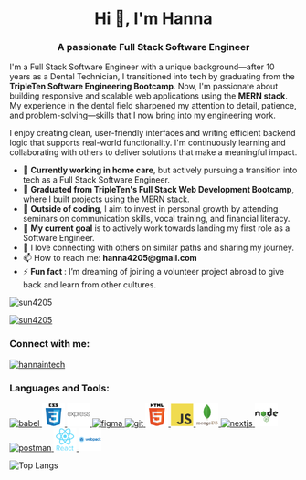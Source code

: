 <h1 align="center">Hi 👋, I'm Hanna</h1>
<h3 align="center">A passionate Full Stack Software Engineer</h3>
<p align="left">I'm a Full Stack Software Engineer with a unique background—after 10 years as a Dental Technician, I transitioned into tech by graduating from the <strong>TripleTen Software Engineering Bootcamp</strong>. Now, I'm passionate about building responsive and scalable web applications using the <strong>MERN stack</strong>. My experience in the dental field sharpened my attention to detail, patience, and problem-solving—skills that I now bring into my engineering work.</h3>

<p align="left">
  I enjoy creating clean, user-friendly interfaces and writing efficient backend logic that supports real-world functionality. I'm continuously learning and collaborating with others to deliver solutions that make a meaningful impact.
</p>

<ul align="left">
  <li>💙 <strong>Currently working in home care</strong>, but actively pursuing a transition into tech as a Full Stack Software Engineer.</li>
  <li>🌱 <strong>Graduated from TripleTen's Full Stack Web Development Bootcamp</strong>, where I built projects using the MERN stack.</li>
  <li>🔭 <strong>Outside of coding</strong>, I aim to invest in personal growth by attending seminars on communication skills, vocal training, and financial literacy.</li>
  <li>🥅 <strong>My current goal</strong> is to actively work towards landing my first role as a Software Engineer.</li>
  <li>💬 I love connecting with others on similar paths and sharing my journey.</li>
  <li>📫 How to reach me: <strong>hanna4205@gmail.com</strong></li>
  <li>⚡ <strong>Fun fact </strong>: I’m dreaming of joining a volunteer project abroad to give back and learn from other cultures.</li>
</ul>

<p align="left"> <img src="https://komarev.com/ghpvc/?username=sun4205&label=Profile%20views&color=0e75b6&style=flat" alt="sun4205" /> </p>

<p align="left"> <a href="https://github.com/ryo-ma/github-profile-trophy"><img src="https://github-profile-trophy.vercel.app/?username=sun420" alt="sun4205" /></a> </p>

<h3 align="left">Connect with me:</h3>
<p align="left">
  <a href="https://linkedin.com/in/hannaintech" target="blank">
    <img align="center" src="https://raw.githubusercontent.com/rahuldkjain/github-profile-readme-generator/master/src/images/icons/Social/linked-in-alt.svg" alt="hannaintech" height="30" width="40" />
  </a>
</p>

<h3 align="left">Languages and Tools:</h3>
<p align="left">
  <a href="https://babeljs.io/" target="_blank" rel="noreferrer">
    <img src="https://www.vectorlogo.zone/logos/babeljs/babeljs-icon.svg" alt="babel" width="40" height="40"/>
  </a>
  <a href="https://www.w3schools.com/css/" target="_blank" rel="noreferrer">
    <img src="https://raw.githubusercontent.com/devicons/devicon/master/icons/css3/css3-original-wordmark.svg" alt="css3" width="40" height="40"/>
  </a>
  <a href="https://expressjs.com" target="_blank" rel="noreferrer">
    <img src="https://raw.githubusercontent.com/devicons/devicon/master/icons/express/express-original-wordmark.svg" alt="express" width="40" height="40"/>
  </a>
  <a href="https://www.figma.com/" target="_blank" rel="noreferrer">
    <img src="https://www.vectorlogo.zone/logos/figma/figma-icon.svg" alt="figma" width="40" height="40"/>
  </a>
  <a href="https://git-scm.com/" target="_blank" rel="noreferrer">
    <img src="https://www.vectorlogo.zone/logos/git-scm/git-scm-icon.svg" alt="git" width="40" height="40"/>
  </a>
  <a href="https://www.w3.org/html/" target="_blank" rel="noreferrer">
    <img src="https://raw.githubusercontent.com/devicons/devicon/master/icons/html5/html5-original-wordmark.svg" alt="html5" width="40" height="40"/>
  </a>
  <a href="https://developer.mozilla.org/en-US/docs/Web/JavaScript" target="_blank" rel="noreferrer">
    <img src="https://raw.githubusercontent.com/devicons/devicon/master/icons/javascript/javascript-original.svg" alt="javascript" width="40" height="40"/>
  </a>
  <a href="https://www.mongodb.com/" target="_blank" rel="noreferrer">
    <img src="https://raw.githubusercontent.com/devicons/devicon/master/icons/mongodb/mongodb-original-wordmark.svg" alt="mongodb" width="40" height="40"/>
  </a>
  <a href="https://nextjs.org/" target="_blank" rel="noreferrer">
    <img src="https://cdn.worldvectorlogo.com/logos/nextjs-2.svg" alt="nextjs" width="40" height="40"/>
  </a>
  <a href="https://nodejs.org" target="_blank" rel="noreferrer">
    <img src="https://raw.githubusercontent.com/devicons/devicon/master/icons/nodejs/nodejs-original-wordmark.svg" alt="nodejs" width="40" height="40"/>
  </a>
  <a href="https://postman.com" target="_blank" rel="noreferrer">
    <img src="https://www.vectorlogo.zone/logos/getpostman/getpostman-icon.svg" alt="postman" width="40" height="40"/>
  </a>
  <a href="https://reactjs.org/" target="_blank" rel="noreferrer">
    <img src="https://raw.githubusercontent.com/devicons/devicon/master/icons/react/react-original-wordmark.svg" alt="react" width="40" height="40"/>
  </a>
  <a href="https://webpack.js.org" target="_blank" rel="noreferrer">
    <img src="https://raw.githubusercontent.com/devicons/devicon/d00d0969292a6569d45b06d3f350f463a0107b0d/icons/webpack/webpack-original-wordmark.svg" alt="webpack" width="40" height="40"/>
  </a>
</p>

![Top Langs](https://github-readme-stats.vercel.app/api/top-langs/?username=sun4205&layout=compact&theme=dark)






